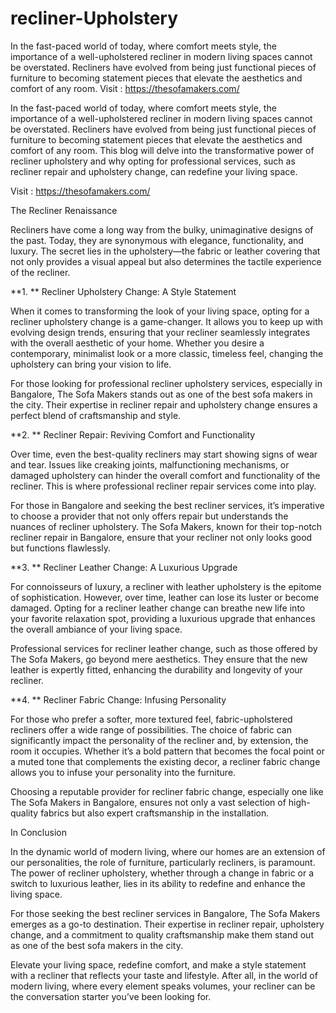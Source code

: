 # recliner-Upholstery
In the fast-paced world of today, where comfort meets style, the importance of a well-upholstered recliner in modern living spaces cannot be overstated. Recliners have evolved from being just functional pieces of furniture to becoming statement pieces that elevate the aesthetics and comfort of any room.  Visit : https://thesofamakers.com/
 



In the fast-paced world of today, where comfort meets style, the importance of a well-upholstered recliner in modern living spaces cannot be overstated. Recliners have evolved from being just functional pieces of furniture to becoming statement pieces that elevate the aesthetics and comfort of any room. This blog will delve into the transformative power of recliner upholstery and why opting for professional services, such as recliner repair and upholstery change, can redefine your living space.

Visit : https://thesofamakers.com/

The Recliner Renaissance

Recliners have come a long way from the bulky, unimaginative designs of the past. Today, they are synonymous with elegance, functionality, and luxury. The secret lies in the upholstery—the fabric or leather covering that not only provides a visual appeal but also determines the tactile experience of the recliner.

**1. ** Recliner Upholstery Change: A Style Statement

When it comes to transforming the look of your living space, opting for a recliner upholstery change is a game-changer. It allows you to keep up with evolving design trends, ensuring that your recliner seamlessly integrates with the overall aesthetic of your home. Whether you desire a contemporary, minimalist look or a more classic, timeless feel, changing the upholstery can bring your vision to life.

For those looking for professional recliner upholstery services, especially in Bangalore, The Sofa Makers stands out as one of the best sofa makers in the city. Their expertise in recliner repair and upholstery change ensures a perfect blend of craftsmanship and style.

**2. ** Recliner Repair: Reviving Comfort and Functionality

Over time, even the best-quality recliners may start showing signs of wear and tear. Issues like creaking joints, malfunctioning mechanisms, or damaged upholstery can hinder the overall comfort and functionality of the recliner. This is where professional recliner repair services come into play.

For those in Bangalore and seeking the best recliner services, it’s imperative to choose a provider that not only offers repair but understands the nuances of recliner upholstery. The Sofa Makers, known for their top-notch recliner repair in Bangalore, ensure that your recliner not only looks good but functions flawlessly.

**3. ** Recliner Leather Change: A Luxurious Upgrade

For connoisseurs of luxury, a recliner with leather upholstery is the epitome of sophistication. However, over time, leather can lose its luster or become damaged. Opting for a recliner leather change can breathe new life into your favorite relaxation spot, providing a luxurious upgrade that enhances the overall ambiance of your living space.

Professional services for recliner leather change, such as those offered by The Sofa Makers, go beyond mere aesthetics. They ensure that the new leather is expertly fitted, enhancing the durability and longevity of your recliner.

**4. ** Recliner Fabric Change: Infusing Personality

For those who prefer a softer, more textured feel, fabric-upholstered recliners offer a wide range of possibilities. The choice of fabric can significantly impact the personality of the recliner and, by extension, the room it occupies. Whether it’s a bold pattern that becomes the focal point or a muted tone that complements the existing decor, a recliner fabric change allows you to infuse your personality into the furniture.

Choosing a reputable provider for recliner fabric change, especially one like The Sofa Makers in Bangalore, ensures not only a vast selection of high-quality fabrics but also expert craftsmanship in the installation.

In Conclusion

In the dynamic world of modern living, where our homes are an extension of our personalities, the role of furniture, particularly recliners, is paramount. The power of recliner upholstery, whether through a change in fabric or a switch to luxurious leather, lies in its ability to redefine and enhance the living space.

For those seeking the best recliner services in Bangalore, The Sofa Makers emerges as a go-to destination. Their expertise in recliner repair, upholstery change, and a commitment to quality craftsmanship make them stand out as one of the best sofa makers in the city.

Elevate your living space, redefine comfort, and make a style statement with a recliner that reflects your taste and lifestyle. After all, in the world of modern living, where every element speaks volumes, your recliner can be the conversation starter you’ve been looking for.
